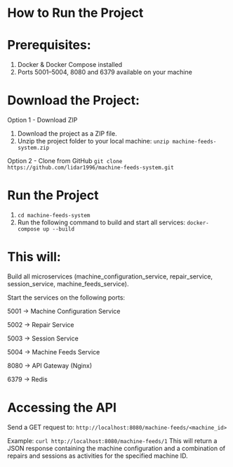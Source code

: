 # How to Run the Project

# Prerequisites:
1. Docker & Docker Compose installed
2. Ports 5001–5004, 8080 and 6379 available on your machine

# Download the Project:
Option 1 - Download ZIP
1. Download the project as a ZIP file.
2. Unzip the project folder to your local machine:
   ```unzip machine-feeds-system.zip```
   
Option 2 - Clone from GitHub
```git clone https://github.com/lidar1996/machine-feeds-system.git```

# Run the Project
1. ```cd machine-feeds-system```
2. Run the following command to build and start all services:
   ```docker-compose up --build```

# This will:

Build all microservices (machine_configuration_service, repair_service, session_service, machine_feeds_service).

Start the services on the following ports:

5001 → Machine Configuration Service

5002 → Repair Service

5003 → Session Service

5004 → Machine Feeds Service

8080 → API Gateway (Nginx)

6379 → Redis

# Accessing the API
Send a GET request to:
```http://localhost:8080/machine-feeds/<machine_id>```

Example:
```curl http://localhost:8080/machine-feeds/1```
This will return a JSON response containing the machine configuration and a combination of repairs and sessions as activities for the specified machine ID.








